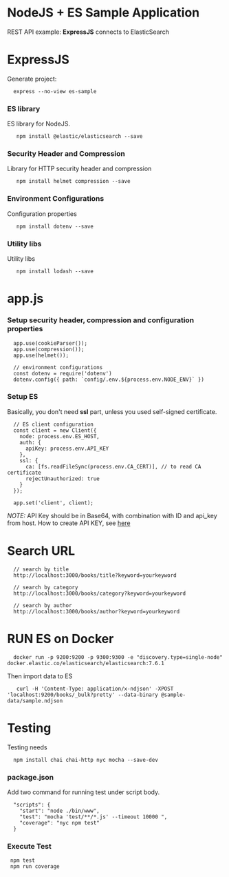 # NodeJS + ES Sample Application
REST API example: **ExpressJS** connects to ElasticSearch

# ExpressJS
Generate project:


      express --no-view es-sample


### ES library
ES library for NodeJS.


       npm install @elastic/elasticsearch --save


### Security Header and Compression
Library for HTTP security header and compression


       npm install helmet compression --save


### Environment Configurations
Configuration properties


       npm install dotenv --save


### Utility libs
Utility libs

       npm install lodash --save

# app.js

### Setup security header, compression and configuration properties


      app.use(cookieParser());
      app.use(compression());
      app.use(helmet());

      // environment configurations
      const dotenv = require('dotenv')
      dotenv.config({ path: `config/.env.${process.env.NODE_ENV}` })


### Setup ES
Basically, you don't need **ssl** part, unless you used self-signed certificate.

      // ES client configuration
      const client = new Client({
        node: process.env.ES_HOST,
        auth: {
          apiKey: process.env.API_KEY
        },
        ssl: {
          ca: [fs.readFileSync(process.env.CA_CERT)], // to read CA certificate
          rejectUnauthorized: true
        }
      });

      app.set('client', client);

_NOTE:_ API Key should be in Base64, with combination with ID and api_key from host.
How to create API KEY, see [here](https://www.elastic.co/guide/en/elasticsearch/reference/master/security-api-create-api-key.html)

# Search URL

      // search by title
      http://localhost:3000/books/title?keyword=yourkeyword

      // search by category
      http://localhost:3000/books/category?keyword=yourkeyword

      // search by author
      http://localhost:3000/books/author?keyword=yourkeyword



# RUN ES on Docker


      docker run -p 9200:9200 -p 9300:9300 -e "discovery.type=single-node" docker.elastic.co/elasticsearch/elasticsearch:7.6.1


Then import data to ES


       curl -H 'Content-Type: application/x-ndjson' -XPOST 'localhost:9200/books/_bulk?pretty' --data-binary @sample-data/sample.ndjson


# Testing
Testing needs


      npm install chai chai-http nyc mocha --save-dev


### package.json
Add two command for running test under script body.


      "scripts": {
        "start": "node ./bin/www",
        "test": "mocha 'test/**/*.js' --timeout 10000 ",
        "coverage": "nyc npm test"    
      }

### Execute Test


     npm test
     npm run coverage

